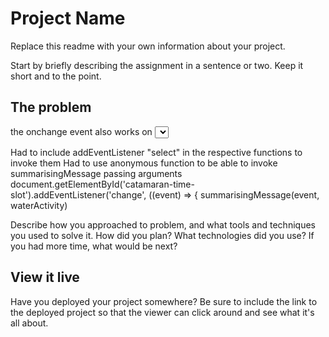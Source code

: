 # Project Name

Replace this readme with your own information about your project.

Start by briefly describing the assignment in a sentence or two. Keep it short and to the point.

## The problem

the onchange event also works on <select> elements
https://www.w3schools.com/jsref/event_onchange.asp

Had to include addEventListener "select" in the respective functions to invoke them
Had to use anonymous function to be able to invoke summarisingMessage passing arguments
document.getElementById('catamaran-time-slot').addEventListener('change', ((event) => {
      summarisingMessage(event, waterActivity)

Describe how you approached to problem, and what tools and techniques you used to solve it. How did you plan? What technologies did you use? If you had more time, what would be next?

## View it live

Have you deployed your project somewhere? Be sure to include the link to the deployed project so that the viewer can click around and see what it's all about.
